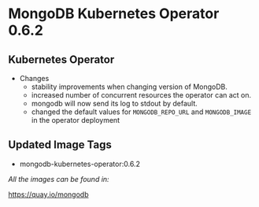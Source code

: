 # MongoDB Kubernetes Operator 0.6.2

## Kubernetes Operator
  
- Changes
  - stability improvements when changing version of MongoDB.
  - increased number of concurrent resources the operator can act on.
  - mongodb will now send its log to stdout by default.
  - changed the default values for `MONGODB_REPO_URL` and `MONGODB_IMAGE` in the operator deployment

## Updated Image Tags

- mongodb-kubernetes-operator:0.6.2

_All the images can be found in:_

https://quay.io/mongodb
